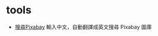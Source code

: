 # tools

- [搜尋Pixabay](https://htmlpreview.github.io/?https://github.com/imchihchao/tools/blob/main/search_pixabay.html)
輸入中文，自動翻譯成英文搜尋 Pixabay 圖庫
